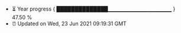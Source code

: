 - ⏳ Year progress { ██████████████▁▁▁▁▁▁▁▁▁▁▁▁▁▁▁▁ } 47.50 %
- ⏰ Updated on Wed, 23 Jun 2021 09:19:31 GMT


